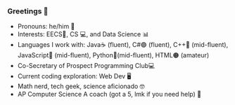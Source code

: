 ### Greetings 👋

- Pronouns: he/him 👦
- Interests: EECS🔋, CS 💻, and Data Science 📊
- Languages I work with: Java☕ (fluent), C#🟣 (fluent), C++🔵 (mid-fluent), JavaScript🧾 (mid-fluent), Python🐍(mid-fluent), HTML🟠 (amateur)
- Co-Secretary of Prospect Programming Club💻
- Current coding exploration: Web Dev 🖥
- Math nerd, tech geek, science aficionado 🤓
- AP Computer Science A coach (got a 5, lmk if you need help) 📕
